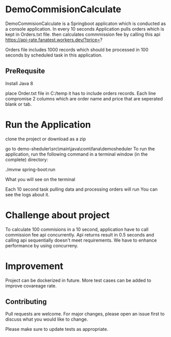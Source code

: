 # DemoCommisionCalculate

DemoCommisionCalculate is a Springboot applicaton which is conducted as a console application.
In every 10 seconds Application pulls orders which is kept in Orders.txt file.
then calculates commmission fee by calling this api https://api-rate.fanatest.workers.dev/?price=?

Orders file includes 1000 records which should be processed in 100 seconds by scheduled task in this application.

## PreRequsite

Install Java 8 

place Order.txt file in C:/temp
it has to include orders records. Each line compromise 2 columns which are order name and price that are seperated blank or tab.

# Run the Application

clone the project or download as a zip 

go to demo-sheduler\src\main\java\com\fana\demosheduler 
To run the application, run the following command in a terminal window (in the complete) directory:

./mvnw spring-boot:run

What you will see on the terminal 

Each 10 second task pulling data and processing orders will run
You can see the logs about it.

# Challenge about project 

To calculate 100 commisions in a 10 second, application have to call commission fee api concurrently.
Api returns result in 0.5 seconds and calling api sequentially  doesn't meet requirements. We have to enhance performance by using concurreny.

# Improvement

Project can be dockerized in future.
More test cases can be added to improve covareage rate.


## Contributing
Pull requests are welcome. For major changes, please open an issue first to discuss what you would like to change.

Please make sure to update tests as appropriate.


